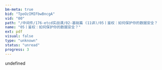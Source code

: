 ```yaml
---
bm-meta: true
bid: "TpoOzIMIFbwBncgA"
vid: "00"
path: "/中间件/176-etcd实战课/02-基础篇 (11讲)/05丨鉴权：如何保护你的数据安全？.pdf"
name: "05丨鉴权：如何保护你的数据安全？"
ext: pdf
visual: false
type: "unknown"
status: "unread"
progress: 3
---
```

undefined